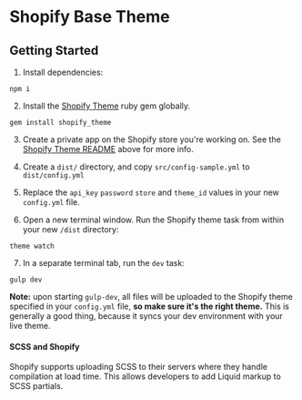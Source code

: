 # Shopify Base Theme

## Getting Started
1. Install dependencies:
```
npm i
```

2. Install the [Shopify Theme](https://github.com/Shopify/shopify_theme) ruby gem globally.
```
gem install shopify_theme
```

3. Create a private app on the Shopify store you're working on. See the [Shopify Theme README](https://github.com/Shopify/shopify_theme) above for more info.

4. Create a `dist/` directory, and copy `src/config-sample.yml` to `dist/config.yml`

5. Replace the `api_key` `password` `store` and `theme_id` values in your new `config.yml` file.

6. Open a new terminal window. Run the Shopify theme task from within your new `/dist` directory:
```
theme watch
```

7. In a separate terminal tab, run the `dev` task:
```
gulp dev
```

**Note:** upon starting `gulp-dev`, all files will be uploaded to the Shopify theme specified in your `config.yml` file, **so make sure it's the right theme.** This is generally a good thing, because it syncs your dev environment with your live theme.

#### SCSS and Shopify
Shopify supports uploading SCSS to their servers where they handle compilation at load time. This allows developers to add Liquid markup to SCSS partials.
